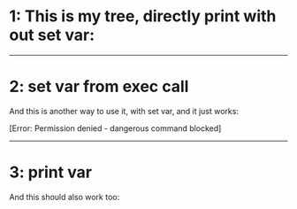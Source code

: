 # 1: This is my tree, directly print with out set var:



---

# 2: set var from exec call

And this is another way to use it, with set var, and it just works:

[Error: Permission denied - dangerous command blocked]

---

# 3: print var

And this should also work too:

